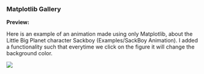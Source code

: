 ### Matplotlib Gallery



**Preview:**

Here is an example of an animation made using only Matplotlib, about the Little Big Planet character Sackboy (Examples/SackBoy Animation). I added a functionality such that everytime we click on the figure it will change the background color.

![](demo_01.gif=250x250)
